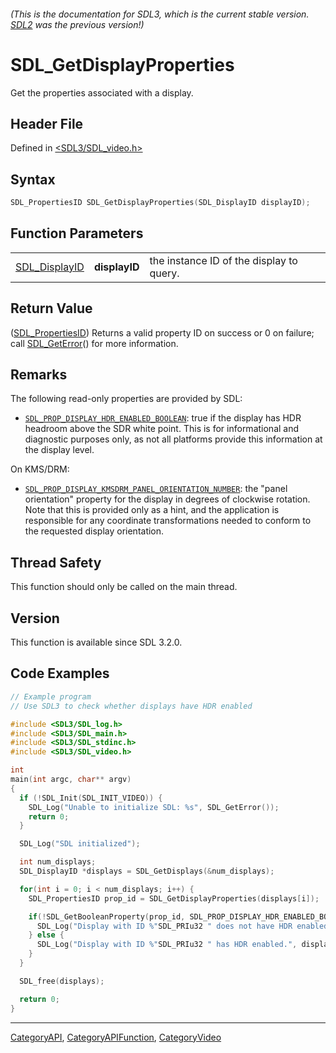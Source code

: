 ###### (This is the documentation for SDL3, which is the current stable version. [SDL2](https://wiki.libsdl.org/SDL2/) was the previous version!)
# SDL_GetDisplayProperties

Get the properties associated with a display.

## Header File

Defined in [<SDL3/SDL_video.h>](https://github.com/libsdl-org/SDL/blob/main/include/SDL3/SDL_video.h)

## Syntax

```c
SDL_PropertiesID SDL_GetDisplayProperties(SDL_DisplayID displayID);
```

## Function Parameters

|                                |               |                                          |
| ------------------------------ | ------------- | ---------------------------------------- |
| [SDL_DisplayID](SDL_DisplayID) | **displayID** | the instance ID of the display to query. |

## Return Value

([SDL_PropertiesID](SDL_PropertiesID)) Returns a valid property ID on
success or 0 on failure; call [SDL_GetError](SDL_GetError)() for more
information.

## Remarks

The following read-only properties are provided by SDL:

- [`SDL_PROP_DISPLAY_HDR_ENABLED_BOOLEAN`](SDL_PROP_DISPLAY_HDR_ENABLED_BOOLEAN):
  true if the display has HDR headroom above the SDR white point. This is
  for informational and diagnostic purposes only, as not all platforms
  provide this information at the display level.

On KMS/DRM:

- [`SDL_PROP_DISPLAY_KMSDRM_PANEL_ORIENTATION_NUMBER`](SDL_PROP_DISPLAY_KMSDRM_PANEL_ORIENTATION_NUMBER):
  the "panel orientation" property for the display in degrees of clockwise
  rotation. Note that this is provided only as a hint, and the application
  is responsible for any coordinate transformations needed to conform to
  the requested display orientation.

## Thread Safety

This function should only be called on the main thread.

## Version

This function is available since SDL 3.2.0.

## Code Examples

```c
// Example program
// Use SDL3 to check whether displays have HDR enabled

#include <SDL3/SDL_log.h>
#include <SDL3/SDL_main.h>
#include <SDL3/SDL_stdinc.h>
#include <SDL3/SDL_video.h>

int
main(int argc, char** argv)
{
  if (!SDL_Init(SDL_INIT_VIDEO)) {
    SDL_Log("Unable to initialize SDL: %s", SDL_GetError());
    return 0;
  }

  SDL_Log("SDL initialized");

  int num_displays;
  SDL_DisplayID *displays = SDL_GetDisplays(&num_displays);

  for(int i = 0; i < num_displays; i++) {
    SDL_PropertiesID prop_id = SDL_GetDisplayProperties(displays[i]);

    if(!SDL_GetBooleanProperty(prop_id, SDL_PROP_DISPLAY_HDR_ENABLED_BOOLEAN, false)) {
      SDL_Log("Display with ID %"SDL_PRIu32 " does not have HDR enabled.", displays[i]);
    } else {
      SDL_Log("Display with ID %"SDL_PRIu32 " has HDR enabled.", displays[i]);
    }
  }

  SDL_free(displays);

  return 0;
}
```

----
[CategoryAPI](CategoryAPI), [CategoryAPIFunction](CategoryAPIFunction), [CategoryVideo](CategoryVideo)


